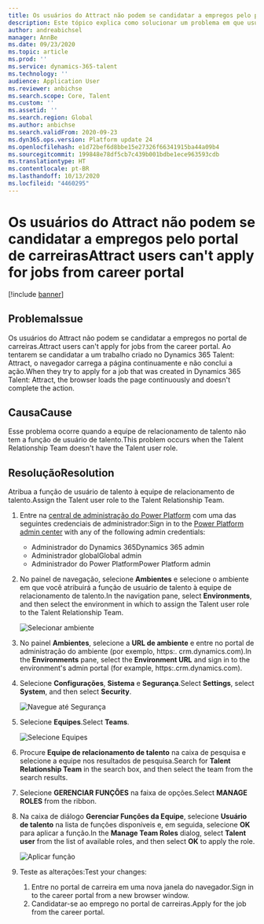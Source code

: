 ```yaml
---
title: Os usuários do Attract não podem se candidatar a empregos pelo portal de carreiras
description: Este tópico explica como solucionar um problema em que usuários do Attract não podem se candidatar a empregos pelo portal de carreiras.
author: andreabichsel
manager: AnnBe
ms.date: 09/23/2020
ms.topic: article
ms.prod: ''
ms.service: dynamics-365-talent
ms.technology: ''
audience: Application User
ms.reviewer: anbichse
ms.search.scope: Core, Talent
ms.custom: ''
ms.assetid: ''
ms.search.region: Global
ms.author: anbichse
ms.search.validFrom: 2020-09-23
ms.dyn365.ops.version: Platform update 24
ms.openlocfilehash: e1d72bef6d8bbe15e27326f66341915ba44a09b4
ms.sourcegitcommit: 199848e78df5cb7c439b001bdbe1ece963593cdb
ms.translationtype: HT
ms.contentlocale: pt-BR
ms.lasthandoff: 10/13/2020
ms.locfileid: "4460295"
---
```

# <a name="attract-users-cant-apply-for-jobs-from-career-portal"></a><span data-ttu-id="8a39e-103">Os usuários do Attract não podem se candidatar a empregos pelo portal de carreiras</span><span class="sxs-lookup"><span data-stu-id="8a39e-103">Attract users can't apply for jobs from career portal</span></span>

[!include [banner](includes/banner.md)]

## <a name="issue"></a><span data-ttu-id="8a39e-104">Problema</span><span class="sxs-lookup"><span data-stu-id="8a39e-104">Issue</span></span>

<span data-ttu-id="8a39e-105">Os usuários do Attract não podem se candidatar a empregos no portal de carreiras.</span><span class="sxs-lookup"><span data-stu-id="8a39e-105">Attract users can't apply for jobs from the career portal.</span></span> <span data-ttu-id="8a39e-106">Ao tentarem se candidatar a um trabalho criado no Dynamics 365 Talent: Attract, o navegador carrega a página continuamente e não conclui a ação.</span><span class="sxs-lookup"><span data-stu-id="8a39e-106">When they try to apply for a job that was created in Dynamics 365 Talent: Attract, the browser loads the page continuously and doesn't complete the action.</span></span>

## <a name="cause"></a><span data-ttu-id="8a39e-107">Causa</span><span class="sxs-lookup"><span data-stu-id="8a39e-107">Cause</span></span>

<span data-ttu-id="8a39e-108">Esse problema ocorre quando a equipe de relacionamento de talento não tem a função de usuário de talento.</span><span class="sxs-lookup"><span data-stu-id="8a39e-108">This problem occurs when the Talent Relationship Team doesn't have the Talent user role.</span></span>

## <a name="resolution"></a><span data-ttu-id="8a39e-109">Resolução</span><span class="sxs-lookup"><span data-stu-id="8a39e-109">Resolution</span></span>

<span data-ttu-id="8a39e-110">Atribua a função de usuário de talento à equipe de relacionamento de talento.</span><span class="sxs-lookup"><span data-stu-id="8a39e-110">Assign the Talent user role to the Talent Relationship Team.</span></span>

1. <span data-ttu-id="8a39e-111">Entre na [central de administração do Power Platform](https://admin.powerplatform.microsoft.com) com uma das seguintes credenciais de administrador:</span><span class="sxs-lookup"><span data-stu-id="8a39e-111">Sign in to the [Power Platform admin center](https://admin.powerplatform.microsoft.com) with any of the following admin credentials:</span></span>

   - <span data-ttu-id="8a39e-112">Administrador do Dynamics 365</span><span class="sxs-lookup"><span data-stu-id="8a39e-112">Dynamics 365 admin</span></span>
   - <span data-ttu-id="8a39e-113">Administrador global</span><span class="sxs-lookup"><span data-stu-id="8a39e-113">Global admin</span></span>
   - <span data-ttu-id="8a39e-114">Administrador do Power Platform</span><span class="sxs-lookup"><span data-stu-id="8a39e-114">Power Platform admin</span></span>

2. <span data-ttu-id="8a39e-115">No painel de navegação, selecione **Ambientes** e selecione o ambiente em que você atribuirá a função de usuário de talento à equipe de relacionamento de talento.</span><span class="sxs-lookup"><span data-stu-id="8a39e-115">In the navigation pane, select **Environments**, and then select the environment in which to assign the Talent user role to the Talent Relationship Team.</span></span>

   ![Selecionar ambiente](./media/attract-troubleshoot-career-portal-select-environment.png)

3. <span data-ttu-id="8a39e-117">No painel **Ambientes**, selecione a **URL de ambiente** e entre no portal de administração do ambiente (por exemplo, https:<orgname>. crm.dynamics.com).</span><span class="sxs-lookup"><span data-stu-id="8a39e-117">In the **Environments** pane, select the **Environment URL** and sign in to the environment's admin portal (for example, https:<orgname>.crm.dynamics.com).</span></span>

4. <span data-ttu-id="8a39e-118">Selecione **Configurações**, **Sistema** e **Segurança**.</span><span class="sxs-lookup"><span data-stu-id="8a39e-118">Select **Settings**, select **System**, and then select **Security**.</span></span>

   ![Navegue até Segurança](./media/attract-troubleshoot-career-portal-security.png)

5. <span data-ttu-id="8a39e-120">Selecione **Equipes**.</span><span class="sxs-lookup"><span data-stu-id="8a39e-120">Select **Teams**.</span></span>

   ![Selecione Equipes](./media/attract-troubleshoot-career-portal-security-teams.png)

6. <span data-ttu-id="8a39e-122">Procure **Equipe de relacionamento de talento** na caixa de pesquisa e selecione a equipe nos resultados de pesquisa.</span><span class="sxs-lookup"><span data-stu-id="8a39e-122">Search for **Talent Relationship Team** in the search box, and then select the team from the search results.</span></span>

7. <span data-ttu-id="8a39e-123">Selecione **GERENCIAR FUNÇÕES** na faixa de opções.</span><span class="sxs-lookup"><span data-stu-id="8a39e-123">Select **MANAGE ROLES** from the ribbon.</span></span>

8. <span data-ttu-id="8a39e-124">Na caixa de diálogo **Gerenciar Funções da Equipe**, selecione **Usuário de talento** na lista de funções disponíveis e, em seguida, selecione **OK** para aplicar a função.</span><span class="sxs-lookup"><span data-stu-id="8a39e-124">In the **Manage Team Roles** dialog, select **Talent user** from the list of available roles, and then select **OK** to apply the role.</span></span>

   ![Aplicar função](./media/attract-troubleshoot-career-portal-apply-role.png)

9. <span data-ttu-id="8a39e-126">Teste as alterações:</span><span class="sxs-lookup"><span data-stu-id="8a39e-126">Test your changes:</span></span>

   1. <span data-ttu-id="8a39e-127">Entre no portal de carreira em uma nova janela do navegador.</span><span class="sxs-lookup"><span data-stu-id="8a39e-127">Sign in to the career portal from a new browser window.</span></span>
   2. <span data-ttu-id="8a39e-128">Candidatar-se ao emprego no portal de carreiras.</span><span class="sxs-lookup"><span data-stu-id="8a39e-128">Apply for the job from the career portal.</span></span> 